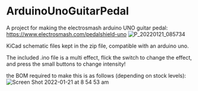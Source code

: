 # ArduinoUnoGuitarPedal
A project for making the electrosmash arduino UNO guitar pedal: https://www.electrosmash.com/pedalshield-uno
![P_20220121_085734](https://user-images.githubusercontent.com/50968156/150429124-8cc00c46-51c0-4677-ae23-9d10128a7086.jpg)

KiCad schematic files kept in the zip file, compatible with an arduino uno. 

The included .ino file is a multi effect, flick the switch to change the effect, and press the small buttons to change intensity!

the BOM required to make this is as follows (depending on stock levels):
![Screen Shot 2022-01-21 at 8 54 53 am](https://user-images.githubusercontent.com/50968156/150428371-526e5427-0bba-4854-a869-6fa057bd59f2.png)

